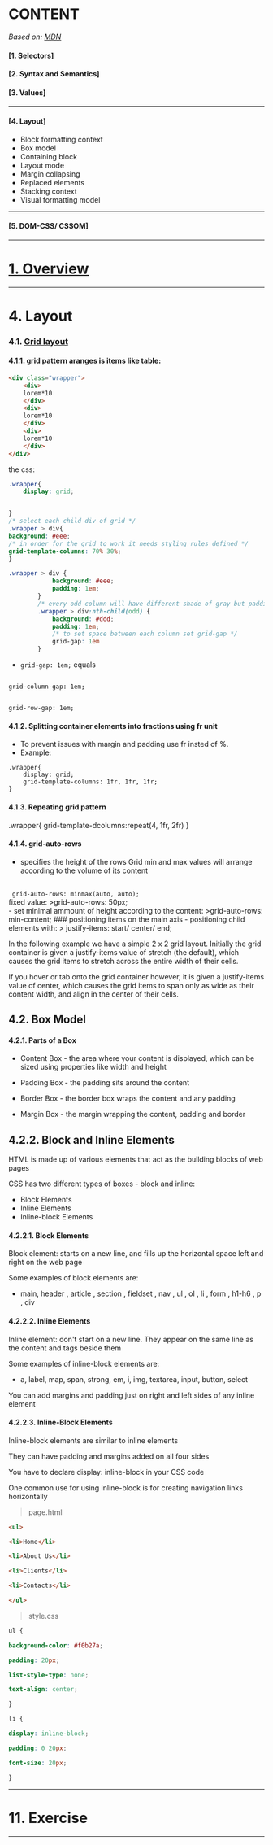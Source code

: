 # CONTENT
*Based on: [MDN](https://developer.mozilla.org/en-US/docs/Web/CSS/Reference)*
#### [1. Selectors]
#### [2. Syntax and Semantics]
#### [3. Values]

---
#### [4. Layout]

- Block formatting context
- Box model
- Containing block
- Layout mode
- Margin collapsing
- Replaced elements
- Stacking context
- Visual formatting model
---
#### [5. DOM-CSS/ CSSOM]


___
# [1. Overview](#1-overview-1)


---
# 4. Layout

### 4.1. [Grid layout](./EXERCISE/grid-layout.html)

#### 4.1.1. grid pattern aranges is items like table:
```html
<div class="wrapper">
    <div>
    lorem*10
    </div>
    <div>
    lorem*10
    </div>
    <div>
    lorem*10
    </div>
</div>
```
the css:

```css
.wrapper{
    display: grid;


}
/* select each child div of grid */
.wrapper > div{
background: #eee;
/* in order for the grid to work it needs styling rules defined */
grid-template-columns: 70% 30%;
}

.wrapper > div {
            background: #eee;
            padding: 1em;
        }
        /* every odd column will have different shade of gray but padding is persistant */
        .wrapper > div:nth-child(odd) {
            background: #ddd;
            padding: 1em;
            /* to set space between each column set grid-gap */
            grid-gap: 1em
        }
```
- <code>grid-gap: 1em;</code> equals 
<code>
grid-column-gap: 1em;
<br>
grid-row-gap: 1em;
</code>

####  4.1.2. Splitting container elements into fractions using fr unit
- To prevent issues with margin and padding use fr insted of %.
- Example:
```
.wrapper{
    display: grid;
    grid-template-columns: 1fr, 1fr, 1fr;
}
```

#### 4.1.3. Repeating grid pattern
.wrapper{
    <!-- this will repeat 4 times the 1fr 2 fr grid pattern -->
    grid-template-dcolumns:repeat(4, 1fr, 2fr)
}
#### 4.1.4.  grid-auto-rows
- specifies the height of the rows
Grid min and max values will arrange according to the volume of its content
<br>
<code> grid-auto-rows: minmax(auto, auto); </code>
<br>
fixed value:
>grid-auto-rows: 50px;
<br>
- set minimal ammount of height according to the content:
>grid-auto-rows: min-content;
### positioning items on the main axis
- positioning child elements with:
> justify-items: start/ center/ end;

In the following example we have a simple 2 x 2 grid layout. Initially the grid container is given a justify-items value of stretch (the default), which causes the grid items to stretch across the entire width of their cells.

If you hover or tab onto the grid container however, it is given a justify-items value of center, which causes the grid items to span only as wide as their content width, and align in the center of their cells.
## 4.2. Box Model

#### 4.2.1. Parts of a Box

- Content Box - the area where your content is displayed, which
can be sized using properties like width and height

- Padding Box - the padding sits around the content

- Border Box - the border box wraps the content and any padding

- Margin Box - the margin wrapping the content, padding and
border


## 4.2.2. Block and Inline Elements
HTML is made up of various elements that act as the
building blocks of web pages

CSS has two different types of boxes - block and inline:

- Block Elements
- Inline Elements
- Inline-block Elements

#### 4.2.2.1. Block Elements
Block element: starts on a new line, and fills up the horizontal
space left and right on the web page

Some examples of block elements are:

- main, header , article , section , fieldset , nav , ul , ol ,
li , form , h1-h6 , p , div

#### 4.2.2.2. Inline Elements

Inline element: don't start on a new line. They appear on the
same line as the content and tags beside them

Some examples of inline-block elements are:

- a, label, map, span, strong, em, i, img, textarea, input,
button, select

You can add margins and padding just on right and left sides of
any inline element
#### 4.2.2.3. Inline-Block Elements

Inline-block elements are similar to inline elements

They can have padding and margins added on all four sides

You have to declare display: inline-block in your CSS
code

One common use for using inline-block is for creating
navigation links horizontally

> page.html
```html
<ul>

<li>Home</li>

<li>About Us</li>

<li>Clients</li>

<li>Contacts</li>

</ul>
```
> style.css
```css
ul {

background-color: #f0b27a;

padding: 20px;

list-style-type: none;

text-align: center;

}

li {

display: inline-block;

padding: 0 20px;

font-size: 20px;

}
```

---
# 11. Exercise



---




